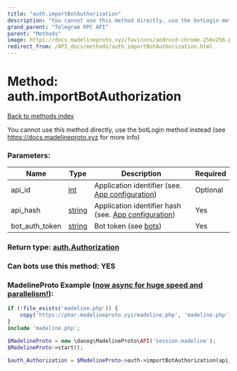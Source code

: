 ```yaml
---
title: "auth.importBotAuthorization"
description: "You cannot use this method directly, use the botLogin method instead (see https://docs.madelineproto.xyz for more info)"
grand_parent: "Telegram RPC API"
parent: "Methods"
image: https://docs.madelineproto.xyz/favicons/android-chrome-256x256.png
redirect_from: /API_docs/methods/auth_importBotAuthorization.html
---
```

# Method: auth.importBotAuthorization
[Back to methods index](index.html)



You cannot use this method directly, use the botLogin method instead (see https://docs.madelineproto.xyz for more info)

### Parameters:

| Name     |    Type       | Description | Required |
|----------|---------------|-------------|----------|
|api\_id|[int](/API_docs/types/int.html) | Application identifier (see. [App configuration](https://core.telegram.org/myapp)) | Optional|
|api\_hash|[string](/API_docs/types/string.html) | Application identifier hash (see. [App configuration](https://core.telegram.org/myapp)) | Yes|
|bot\_auth\_token|[string](/API_docs/types/string.html) | Bot token (see [bots](https://core.telegram.org/bots)) | Yes|


### Return type: [auth.Authorization](/API_docs/types/auth.Authorization.html)

### Can bots use this method: **YES**


### MadelineProto Example ([now async for huge speed and parallelism!](https://docs.madelineproto.xyz/docs/ASYNC.html)):


```php
if (!file_exists('madeline.php')) {
    copy('https://phar.madelineproto.xyz/madeline.php', 'madeline.php');
}
include 'madeline.php';

$MadelineProto = new \danog\MadelineProto\API('session.madeline');
$MadelineProto->start();

$auth_Authorization = $MadelineProto->auth->importBotAuthorization(api_id: $int, api_hash: 'string', bot_auth_token: 'string', );
```

